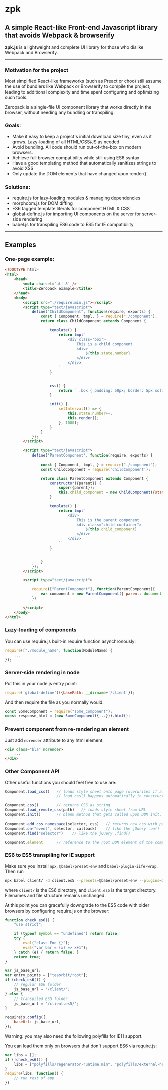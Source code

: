 # zpk

## A simple React-like Front-end Javascript library that avoids Webpack &amp; browserify

**zpk.js** is a lightweight and complete UI library for those who dislike Webpack and Browserify.

---

### Motivation for the project

Most simplified React-like frameworks (such as Preact or choo) still assume the use of bundlers like Webpack or Browserify to compile the project; leading to additional complexity and time spent configuring and optimizing such tools.

Zeropack is a single-file UI component library that works directly in the browser, without needing any bundling or transpiling.

### Goals:
* Make it easy to keep a project's initial download size tiny, even as it grows. Lazy-loading of all HTML/CSS/JS as needed
* Avoid bundling. All code should run out-of-the-box on modern browsers.
* Achieve full browser compatibility while still using ES6 syntax
* Have a good templating method that automatically sanitizes strings to avoid XSS
* Only update the DOM elements that have changed upon render().

### Solutions:
* require.js for lazy-loading modules &amp; managing dependencies
* morphdom.js for DOM diffing
* ES6 tagged template literals for component HTML &amp; CSS
* global-define.js for importing UI components on the server for server-side rendering
* babel.js for transpiling ES6 code to ES5 for IE compatibility

---

## Examples

### One-page example:
```html
<!DOCTYPE html>
<html>
    <head>
        <meta charset='utf-8' />
        <title>Zeropack example</title>
    </head>
    <body>
        <script src="./require.min.js"></script>
        <script type="text/javascript">
            define("ChildComponent", function(require, exports) {
                const { Component, tmpl, } = require("./component");
                return class ChildComponent extends Component {

                    template() {
                        return tmpl`
                            <div class='box'>
                                This is a child component
                                <div>
                                    ${this.state.number}
                                </div>
                            </div>
                        `
                    }


                    css() {
                        return ` .box { padding: 50px; border: 5px solid black; } `;
                    }

                    init() {
                        setInterval(() => {
                            this.state.number++;
                            this.render();
                        }, 1000);
                    }
                }
            });
        </script>

        <script type="text/javascript">
            define("ParentComponent", function(require, exports) {
                
                const { Component, tmpl, } = require("./component");
                const ChildComponent = require('ChildComponent');

                return class ParentComponent extends Component {
                    constructor({parent}) {
                        super({parent});
                        this.child_component = new ChildComponent({state: {number: 1}, parent: this.find(".child-container")});
                    }

                    template() {
                        return tmpl`
                            <div>
                                This is the parent component
                                <div class="child-container">
                                    ${this.child_component}
                                </div>
                            </div>
                        `
                    }


                }
            });
        </script>

        <script type="text/javascript">

            require(["ParentComponent"], function(ParentComponent){
                var component = new ParentComponent({ parent: document.querySelector('body') });
            })
        
        </script>
    </body>
</html>

```



### Lazy-loading of components

You can use require.js built-in require function asynchronously:

```javascript
require(["./module_name", function(ModuleName) {
    ...
});
```


### Server-side rendering in node
Put this in your node.js entry point:
```javascript
require('global-define')({basePath: __dirname+'/client'});
```
And then require the file as you normally would:
```javascript
const SomeComponent = require("some_component");
const response_html = (new SomeComponent({...})).html();
```



### Prevent component from re-rendering an element
Just add `norender` attribute to any html element.
```html
<div class="bla" norender>
    ...
</div>
```


### Other Component API
Other useful functions you should feel free to use are:

```javascript
Component.load_css()   // loads style sheet onto page (overwrites if already loaded)
                       // load_css() happens automatically in constructor (client-side only)

Component.css()        // returns CSS as string
Component.load_remote_css(path)   // loads style sheet from URL
Component.init()       // blank method that gets called upon DOM init. should be defined by user

Component.add_css_namespace(selector, css)   // returns new css with parent selector added to all css statements
Component.on("event", selector, callback)    // like the jQuery .on()
Component.find("selector")    // like the jQuery .find()

Component.element      // reference to the root DOM element of the component
```



### ES6 to ES5 transpiling for IE support
Make sure you install `npx`, `@babel/preset-env` and `babel-plugin-iife-wrap`. Then run
```bash
npx babel client/ -d client.es5 --presets=@babel/preset-env --plugins=iife-wrap
```
where `client/` is the ES6 directory, and `client.es5` is the target directory. Filenames and file structure remains unchanged.

At this point you can gracefully downgrade to the ES5 code with older browsers by configuring require.js on the browser:
```javascript
function check_es6() {
    "use strict";

    if (typeof Symbol == "undefined") return false;
    try {
        eval("class Foo {}");
        eval("var bar = (x) => x+1");
    } catch (e) { return false; }
    return true;
}

var js_base_url;
var entry_points = ["teaorbit/root"];
if (check_es6()) {
    // regular ES6 folder
    js_base_url = '/client/';
} else {
    // transpiled ES5 folder
    js_base_url = '/client.es5/';
}

requirejs.config({
    baseUrl: js_base_url,
});


```

Warning: you may also need the following polyfills for IE11 support.

You can load them only on browsers that don't support ES6 via require.js:
```javascript
var libs = [];
if (!check_es6()) {
    libs = ["polyfills/regenerator-runtime.min", "polyfills/external-helpers", "polyfills/ie-polyfill"];
}
require(libs, function() {
    // run rest of app
})
```
